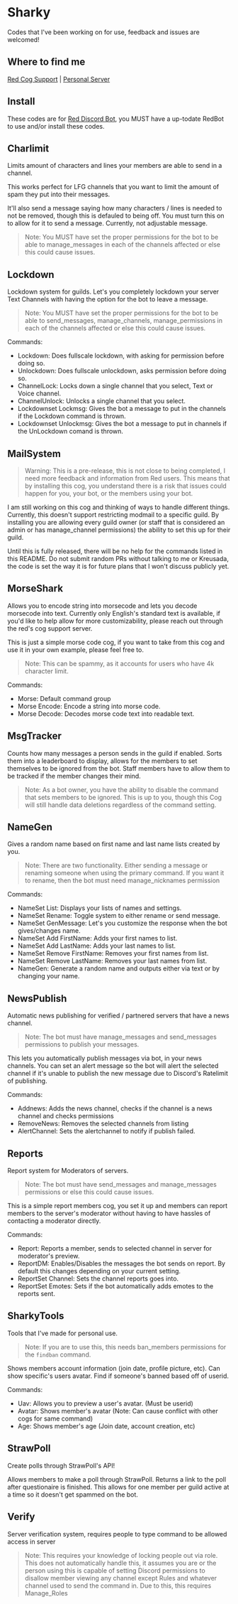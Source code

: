 # Sharky
Codes that I've been working on for use, feedback and issues are welcomed!

## Where to find me
[Red Cog Support](https://discord.gg/GET4DVk) | [Personal Server](https://discord.gg/SKEtjnA)

## Install
These codes are for [Red Discord Bot](https://github.com/Cog-Creators/Red-DiscordBot), you MUST have a up-todate RedBot to use and/or install these codes. 

## Charlimit
Limits amount of characters and lines your members are able to send in a channel.

This works perfect for LFG channels that you want to limit the amount of spam they put into their messages.

It'll also send a message saying how many characters / lines is needed to not be removed, though this is defauled to being off. You must turn this on to allow for it to send a message. Currently, not adjustable message. 

> Note: You MUST have set the proper permissions for the bot to be able to manage_messages in each of the channels affected or else this could cause issues.

## Lockdown
Lockdown system for guilds. Let's you completely lockdown your server Text Channels with having the option for the bot to leave a message.

> Note: You MUST have set the proper permissions for the bot to be able to send_messages, manage_channels, manage_permissions in each of the channels affected or else this could cause issues.

Commands:
- Lockdown: Does fullscale lockdown, with asking for permission before doing so.
- Unlockdown: Does fullscale unlockdown, asks permission before doing so.
- ChannelLock: Locks down a single channel that you select, Text or Voice channel.
- ChannelUnlock: Unlocks a single channel that you select.
- Lockdownset Lockmsg: Gives the bot a message to put in the channels if the Lockdown command is thrown.
- Lockdownset Unlockmsg: Gives the bot a message to put in channels if the UnLockdown comand is thrown.

## MailSystem
> Warning: This is a pre-release, this is not close to being completed, I need more feedback and information from Red users.
> This means that by installing this cog, you understand there is a risk that issues could happen for you, your bot, or the members using your bot.

I am still working on this cog and thinking of ways to handle different things. Currently, this doesn't support restricting modmail to a specific guild. By installing you are allowing every guild owner (or staff that is considered an admin or has manage_channel permissions) the ability to set this up for their guild.

Until this is fully released, there will be no help for the commands listed in this README. Do not submit random PRs without talking to me or Kreusada, the code is set the way it is for future plans that I won't discuss publicly yet.

## MorseShark
Allows you to encode string into morsecode and lets you decode morsecode into text. Currently only English's standard text is available, if you'd like to help allow for more customizability, please reach out through the red's cog support server.

This is just a simple morse code cog, if you want to take from this cog and use it in your own example, please feel free to.

> Note: This can be spammy, as it accounts for users who have 4k character limit.

Commands:
- Morse: Default command group
- Morse Encode: Encode a string into morse code.
- Morse Decode: Decodes morse code text into readable text.

## MsgTracker
Counts how many messages a person sends in the guild if enabled. Sorts them into a leaderboard to display, allows for the members to set themselves to be ignored from the bot. Staff members have to allow them to be tracked if the member changes their mind.

> Note: As a bot owner, you have the ability to disable the command that sets members to be ignored. This is up to you, though this Cog will still handle data deletions regardless of the command setting.

## NameGen
Gives a random name based on first name and last name lists created by you.

> Note: There are two functionality. Either sending a message or renaming someone when using the primary command. If you want it to rename, then the bot must need manage_nicknames permission

Commands:
- NameSet List: Displays your lists of names and settings.
- NameSet Rename: Toggle system to either rename or send message.
- NameSet GenMessage: Let's you customize the response when the bot gives/changes name.
- NameSet Add FirstName: Adds your first names to list.
- NameSet Add LastName: Adds your last names to list.
- NameSet Remove FirstName: Removes your first names from list.
- NameSet Remove LastName: Removes your last names from list.
- NameGen: Generate a random name and outputs either via text or by changing your name.

## NewsPublish
Automatic news publishing for verified / partnered servers that have a news channel.

> Note: The bot must have manage_messages and send_messages permissions to publish your messages.

This lets you automatically publish messages via bot, in your news channels. You can set an alert message so the bot will alert the selected channel if it's unable to publish the new message due to Discord's Ratelimit of publishing.

Commands:
- Addnews: Adds the news channel, checks if the channel is a news channel and checks permissions
- RemoveNews: Removes the selected channels from listing
- AlertChannel: Sets the alertchannel to notify if publish failed.

## Reports
Report system for Moderators of servers.

> Note: The bot must have send_messages and manage_messages permissions or else this could cause issues.

This is a simple report members cog, you set it up and members can report members to the server's moderator without having to have hassles of contacting a moderator directly.

Commands:
- Report: Reports a member, sends to selected channel in server for moderator's preview.
- ReportDM: Enables/Disables the messages the bot sends on report. By default this changes depending on your current setting.
- ReportSet Channel: Sets the channel reports goes into.
- ReportSet Emotes: Sets if the bot automatically adds emotes to the reports sent.

## SharkyTools
Tools that I've made for personal use.

> Note: If you are to use this, this needs ban_members permissions for the `findban` command.

Shows members account information (join date, profile picture, etc). Can show specific's users avatar. Find if someone's banned based off of userid.

Commands:
- Uav: Allows you to preview a user's avatar. (Must be userid)
- Avatar: Shows member's avatar (Note: Can cause conflict with other cogs for same command)
- Age: Shows member's age (Join date, account creation, etc)

## StrawPoll
Create polls through StrawPoll's API!

Allows members to make a poll through StrawPoll. Returns a link to the poll after questionaire is finished. This allows for one member per guild active at a time so it doesn't get spammed on the bot.

## Verify
Server verification system, requires people to type command to be allowed access in server

> Note: This requires your knowledge of locking people out via role. This does not automatically handle this, it assumes you are or the person using this is capable of setting Discord permissions to disallow member viewing any channel except Rules and whatever channel used to send the command in.
> Due to this, this requires Manage_Roles

